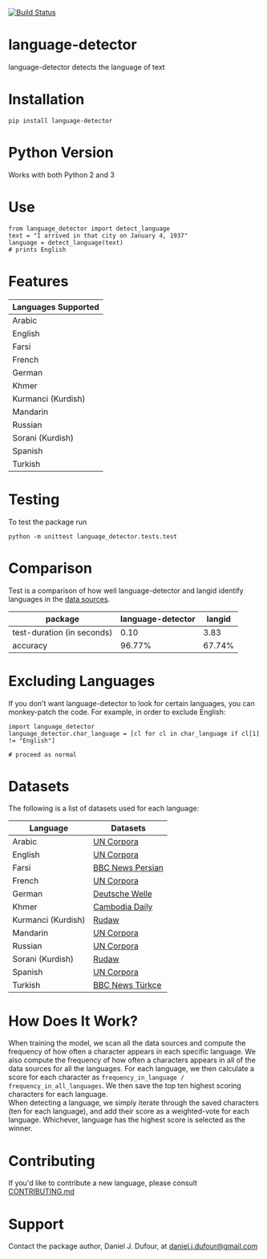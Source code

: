 [![Build Status](https://travis-ci.org/DanielJDufour/language-detector.svg?branch=master)](https://travis-ci.org/DanielJDufour/language-detector)

# language-detector
language-detector detects the language of text

# Installation
```
pip install language-detector
```

# Python Version
Works with both Python 2 and 3

# Use
```
from language_detector import detect_language
text = "I arrived in that city on January 4, 1937"
language = detect_language(text)
# prints English
```

# Features
| Languages Supported |
| ------------------- |
| Arabic |
| English |
| Farsi |
| French |
| German |
| Khmer |
| Kurmanci (Kurdish) |
| Mandarin |
| Russian |
| Sorani (Kurdish) |
| Spanish |
| Turkish |

# Testing
To test the package run
```
python -m unittest language_detector.tests.test
```

# Comparison
Test is a comparison of how well language-detector and langid identify languages in the [data sources](language_detector/prep/sources). 
 
| package | language-detector | langid |
| ------- | ----------------- | ------ |
| test-duration (in seconds)| 0.10 | 3.83 |
| accuracy | 96.77% | 67.74% |


# Excluding Languages
If you don't want language-detector to look for certain languages, you can monkey-patch the code.  For example, in order to exclude English:
```
import language_detector
language_detector.char_language = [cl for cl in char_language if cl[1] != "English"]

# proceed as normal
``` 

# Datasets
The following is a list of datasets used for each language:  

| Language | Datasets |
| ------------------- | -------------------------- |
| Arabic | [UN Corpora](http://www.uncorpora.org/) |
| English |  [UN Corpora](http://www.uncorpora.org/) |
| Farsi | [BBC News Persian](https://www.bbc.com/persian) |
| French | [UN Corpora](http://www.uncorpora.org/) |
| German | [Deutsche Welle](https://www.dw.com/de) |
| Khmer | [Cambodia Daily](https://www.cambodiadaily.com) |
| Kurmanci (Kurdish) | [Rudaw](https://rudaw.net/kurmanci) |
| Mandarin | [UN Corpora](http://www.uncorpora.org/) |
| Russian | [UN Corpora](http://www.uncorpora.org/) |
| Sorani (Kurdish) | [Rudaw](https://www.rudaw.net/sorani) |
| Spanish | [UN Corpora](http://www.uncorpora.org/) |
| Turkish | [BBC News Türkçe](https://www.bbc.com/turkce) |

# How Does It Work?
When training the model, we scan all the data sources and compute the frequency of how often a character appears in each specific language.  We also compute the frequency of how often a characters appears in all of the data sources for all the languages.  For each language, we then calculate a score for each character as `frequency_in_language / frequency_in_all_languages`.  We then save the top ten highest scoring characters for each language.  
When detecting a language, we simply iterate through the saved characters (ten for each language), and add their score as a weighted-vote for each language.  Whichever, language has the highest score is selected as the winner.

# Contributing
If you'd like to contribute a new language, please consult [CONTRIBUTING.md](CONTRIBUTING.md)

# Support
Contact the package author, Daniel J. Dufour, at daniel.j.dufour@gmail.com
